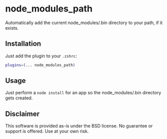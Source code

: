 # node_modules_path

Automatically add the current node_modules/.bin directory to your path, if it exists.

## Installation

Just add the plugin to your `.zshrc`:

```sh
plugins=(... node_modules_path)
```

## Usage

Just perform a `node install` for an app so the node_modules/.bin directory gets created.

## Disclaimer

This software is provided as-is under the BSD license. No guarantee or support is offered. Use at your own risk.
